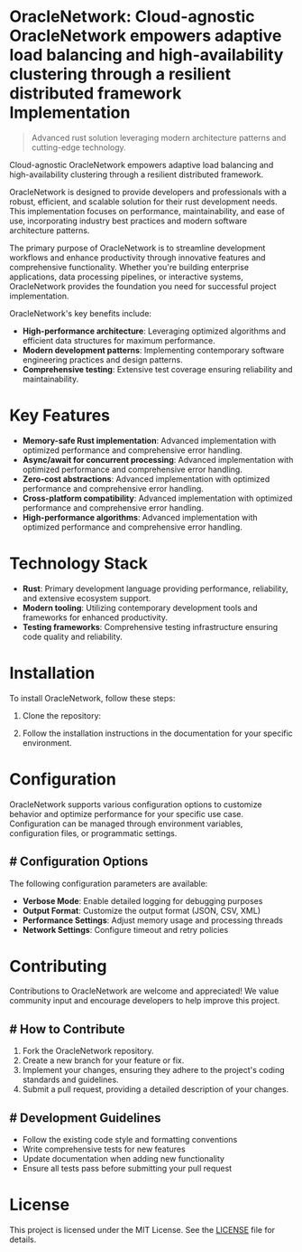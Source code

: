 <!-- fallback_OracleNetwork_20251028204307_76067 -->

# OracleNetwork: Cloud-agnostic OracleNetwork empowers adaptive load balancing and high-availability clustering through a resilient distributed framework Implementation
> Advanced rust solution leveraging modern architecture patterns and cutting-edge technology.

Cloud-agnostic OracleNetwork empowers adaptive load balancing and high-availability clustering through a resilient distributed framework.

OracleNetwork is designed to provide developers and professionals with a robust, efficient, and scalable solution for their rust development needs. This implementation focuses on performance, maintainability, and ease of use, incorporating industry best practices and modern software architecture patterns.

The primary purpose of OracleNetwork is to streamline development workflows and enhance productivity through innovative features and comprehensive functionality. Whether you're building enterprise applications, data processing pipelines, or interactive systems, OracleNetwork provides the foundation you need for successful project implementation.

OracleNetwork's key benefits include:

* **High-performance architecture**: Leveraging optimized algorithms and efficient data structures for maximum performance.
* **Modern development patterns**: Implementing contemporary software engineering practices and design patterns.
* **Comprehensive testing**: Extensive test coverage ensuring reliability and maintainability.

# Key Features

* **Memory-safe Rust implementation**: Advanced implementation with optimized performance and comprehensive error handling.
* **Async/await for concurrent processing**: Advanced implementation with optimized performance and comprehensive error handling.
* **Zero-cost abstractions**: Advanced implementation with optimized performance and comprehensive error handling.
* **Cross-platform compatibility**: Advanced implementation with optimized performance and comprehensive error handling.
* **High-performance algorithms**: Advanced implementation with optimized performance and comprehensive error handling.

# Technology Stack

* **Rust**: Primary development language providing performance, reliability, and extensive ecosystem support.
* **Modern tooling**: Utilizing contemporary development tools and frameworks for enhanced productivity.
* **Testing frameworks**: Comprehensive testing infrastructure ensuring code quality and reliability.

# Installation

To install OracleNetwork, follow these steps:

1. Clone the repository:


2. Follow the installation instructions in the documentation for your specific environment.

# Configuration

OracleNetwork supports various configuration options to customize behavior and optimize performance for your specific use case. Configuration can be managed through environment variables, configuration files, or programmatic settings.

## # Configuration Options

The following configuration parameters are available:

* **Verbose Mode**: Enable detailed logging for debugging purposes
* **Output Format**: Customize the output format (JSON, CSV, XML)
* **Performance Settings**: Adjust memory usage and processing threads
* **Network Settings**: Configure timeout and retry policies

# Contributing

Contributions to OracleNetwork are welcome and appreciated! We value community input and encourage developers to help improve this project.

## # How to Contribute

1. Fork the OracleNetwork repository.
2. Create a new branch for your feature or fix.
3. Implement your changes, ensuring they adhere to the project's coding standards and guidelines.
4. Submit a pull request, providing a detailed description of your changes.

## # Development Guidelines

* Follow the existing code style and formatting conventions
* Write comprehensive tests for new features
* Update documentation when adding new functionality
* Ensure all tests pass before submitting your pull request

# License

This project is licensed under the MIT License. See the [LICENSE](https://github.com/JoseMariaAlarconArenas/OracleNetwork/blob/main/LICENSE) file for details.
